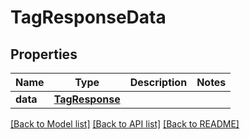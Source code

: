 # TagResponseData

## Properties
Name | Type | Description | Notes
------------ | ------------- | ------------- | -------------
**data** | [**TagResponse**](TagResponse.md) |  | 

[[Back to Model list]](../README.md#documentation-for-models) [[Back to API list]](../README.md#documentation-for-api-endpoints) [[Back to README]](../README.md)

